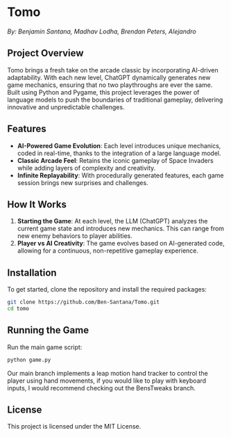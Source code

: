# Tomo

*By: Benjamin Santana, Madhav Lodha, Brendan Peters, Alejandro*

## Project Overview

Tomo brings a fresh take on the arcade classic by incorporating AI-driven adaptability. With each new level, ChatGPT dynamically generates new game mechanics, ensuring that no two playthroughs are ever the same. Built using Python and Pygame, this project leverages the power of language models to push the boundaries of traditional gameplay, delivering innovative and unpredictable challenges.

## Features

- **AI-Powered Game Evolution**: Each level introduces unique mechanics, coded in real-time, thanks to the integration of a large language model.
- **Classic Arcade Feel**: Retains the iconic gameplay of Space Invaders while adding layers of complexity and creativity.
- **Infinite Replayability**: With procedurally generated features, each game session brings new surprises and challenges.

## How It Works

1. **Starting the Game**: At each level, the LLM (ChatGPT) analyzes the current game state and introduces new mechanics. This can range from new enemy behaviors to player abilities.
2. **Player vs AI Creativity**: The game evolves based on AI-generated code, allowing for a continuous, non-repetitive gameplay experience.

## Installation

To get started, clone the repository and install the required packages:

```bash
git clone https://github.com/Ben-Santana/Tomo.git
cd tomo
```

## Running the Game

Run the main game script:

```bash
python game.py
```

Our main branch implements a leap motion hand tracker to control the player using hand movements, if you would like to play with keyboard inputs, I would recommend checking out the BensTweaks branch.

## License

This project is licensed under the MIT License.
